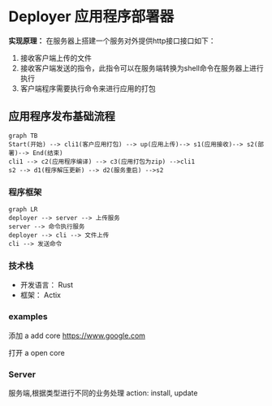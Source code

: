 # Deployer 应用程序部署器

**实现原理：** 在服务器上搭建一个服务对外提供http接口接口如下：
1. 接收客户端上传的文件
2. 接收客户端发送的指令，此指令可以在服务端转换为shell命令在服务器上进行执行
3. 客户端程序需要执行命令来进行应用的打包

## 应用程序发布基础流程

```mermaid
graph TB
Start(开始) --> cli1(客户应用打包) --> up(应用上传)--> s1(应用接收)--> s2(部署)--> End(结束)
cli1 --> c2(应用程序编译) --> c3(应用打包为zip) -->cli1
s2 --> d1(程序解压更新) --> d2(服务重启) -->s2
```

### 程序框架

```mermaid
graph LR
deployer --> server --> 上传服务
server --> 命令执行服务
deployer --> cli --> 文件上传
cli --> 发送命令
```

### 技术栈

- 开发语言： Rust
- 框架： Actix


### examples

添加
a add core https://www.google.com

打开
a open core

### Server 

服务端,根据类型进行不同的业务处理
action: install, update